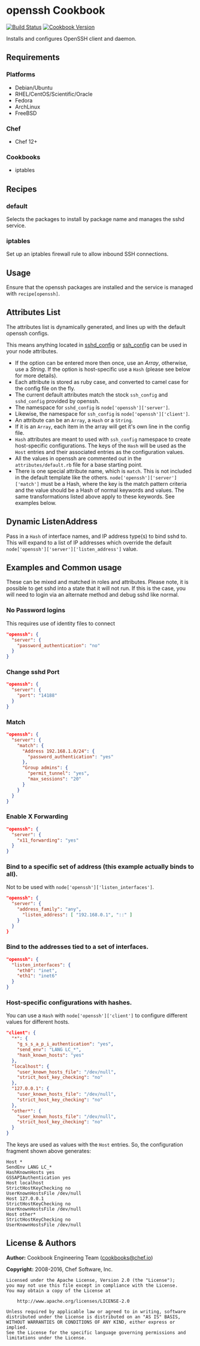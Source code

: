 # openssh Cookbook
[![Build Status](https://travis-ci.org/chef-cookbooks/openssh.svg?branch=master)](https://travis-ci.org/chef-cookbooks/openssh) [![Cookbook Version](https://img.shields.io/cookbook/v/openssh.svg)](https://supermarket.chef.io/cookbooks/openssh)

Installs and configures OpenSSH client and daemon.

## Requirements
### Platforms
- Debian/Ubuntu
- RHEL/CentOS/Scientific/Oracle
- Fedora
- ArchLinux
- FreeBSD

### Chef
- Chef 12+

### Cookbooks
- iptables

## Recipes
### default
Selects the packages to install by package name and manages the sshd service.

### iptables
Set up an iptables firewall rule to allow inbound SSH connections.

## Usage
Ensure that the openssh packages are installed and the service is managed with `recipe[openssh]`.

## Attributes List
The attributes list is dynamically generated, and lines up with the default openssh configs.

This means anything located in [sshd_config](http://www.openbsd.org/cgi-bin/man.cgi?query=sshd_config&sektion=5) or [ssh_config](http://www.openbsd.org/cgi-bin/man.cgi?query=sshd_config&sektion=5) can be used in your node attributes.
- If the option can be entered more then once, use an _Array_, otherwise, use a _String_. If the option is host-specific use a `Hash` (please see below for more details).
- Each attribute is stored as ruby case, and converted to camel case for the config file on the fly.
- The current default attributes match the stock `ssh_config` and `sshd_config` provided by openssh.
- The namespace for `sshd_config` is `node['openssh']['server']`.
- Likewise, the namespace for `ssh_config` is `node['openssh']['client']`.
- An attribute can be an `Array`, a `Hash` or a `String`.
- If it is an `Array`, each item in the array will get it's own line in the config file.
- `Hash` attributes are meant to used with `ssh_config` namespace to create host-specific configurations. The keys of the `Hash` will be used as the `Host` entries and their associated entries as the configuration values.
- All the values in openssh are commented out in the `attributes/default.rb` file for a base starting point.
- There is one special attribute name, which is `match`. This is not included in the default template like the others. `node['openssh']['server']['match']` must be a Hash, where the key is the match pattern criteria and the value should be a Hash of normal keywords and values. The same transformations listed above apply to these keywords. See examples below.

## Dynamic ListenAddress
Pass in a `Hash` of interface names, and IP address type(s) to bind sshd to. This will expand to a list of IP addresses which override the default `node['openssh']['server']['listen_address']` value.

## Examples and Common usage
These can be mixed and matched in roles and attributes.  Please note, it is possible to get sshd into a state that it will not run.  If this is the case, you will need to login via an alternate method and debug sshd like normal.

### No Password logins
This requires use of identity files to connect

```json
"openssh": {
  "server": {
    "password_authentication": "no"
  }
}
```

### Change sshd Port

```json
"openssh": {
  "server": {
    "port": "14188"
  }
}
```

### Match

```json
"openssh": {
  "server": {
    "match": {
      "Address 192.168.1.0/24": {
        "password_authentication": "yes"
      },
      "Group admins": {
        "permit_tunnel": "yes",
        "max_sessions": "20"
      }
    }
  }
}
```

### Enable X Forwarding

```json
"openssh": {
  "server": {
    "x11_forwarding": "yes"
  }
}
```

### Bind to a specific set of address (this example actually binds to all).
Not to be used with `node['openssh']['listen_interfaces']`.

```json
"openssh": {
  "server": {
    "address_family": "any",
      "listen_address": [ "192.168.0.1", "::" ]
    }
  }
}
```

### Bind to the addresses tied to a set of interfaces.

```json
"openssh": {
  "listen_interfaces": {
    "eth0": "inet",
    "eth1": "inet6"
  }
}
```

### Host-specific configurations with hashes.
You can use a `Hash` with `node['openssh']['client']` to configure different values for different hosts.

```json
"client": {
  "*": {
    "g_s_s_a_p_i_authentication": "yes",
    "send_env": "LANG LC_*",
    "hash_known_hosts": "yes"
  },
  "localhost": {
    "user_known_hosts_file": "/dev/null",
    "strict_host_key_checking": "no"
  },
  "127.0.0.1": {
    "user_known_hosts_file": "/dev/null",
    "strict_host_key_checking": "no"
  },
  "other*": {
    "user_known_hosts_file": "/dev/null",
    "strict_host_key_checking": "no"
  }
}
```

The keys are used as values with the `Host` entries. So, the configuration fragment shown above generates:

```text
Host *
SendEnv LANG LC_*
HashKnownHosts yes
GSSAPIAuthentication yes
Host localhost
StrictHostKeyChecking no
UserKnownHostsFile /dev/null
Host 127.0.0.1
StrictHostKeyChecking no
UserKnownHostsFile /dev/null
Host other*
StrictHostKeyChecking no
UserKnownHostsFile /dev/null
```

## License & Authors
**Author:** Cookbook Engineering Team ([cookbooks@chef.io](mailto:cookbooks@chef.io))

**Copyright:** 2008-2016, Chef Software, Inc.

```
Licensed under the Apache License, Version 2.0 (the "License");
you may not use this file except in compliance with the License.
You may obtain a copy of the License at

    http://www.apache.org/licenses/LICENSE-2.0

Unless required by applicable law or agreed to in writing, software
distributed under the License is distributed on an "AS IS" BASIS,
WITHOUT WARRANTIES OR CONDITIONS OF ANY KIND, either express or implied.
See the License for the specific language governing permissions and
limitations under the License.
```
